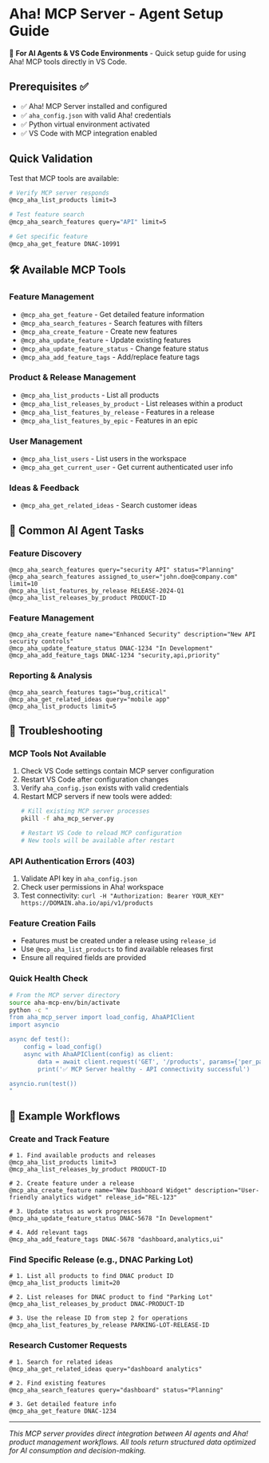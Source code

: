 # Aha! MCP Server - Agent Setup Guide

🤖 **For AI Agents & VS Code Environments** - Quick setup guide for using Aha! MCP tools directly in VS Code.

## Prerequisites ✅

- ✅ Aha! MCP Server installed and configured
- ✅ `aha_config.json` with valid Aha! credentials
- ✅ Python virtual environment activated
- ✅ VS Code with MCP integration enabled

## Quick Validation

Test that MCP tools are available:

```bash
# Verify MCP server responds
@mcp_aha_list_products limit=3

# Test feature search
@mcp_aha_search_features query="API" limit=5

# Get specific feature
@mcp_aha_get_feature DNAC-10991
```

## 🛠️ Available MCP Tools

### Feature Management
- `@mcp_aha_get_feature` - Get detailed feature information
- `@mcp_aha_search_features` - Search features with filters
- `@mcp_aha_create_feature` - Create new features  
- `@mcp_aha_update_feature` - Update existing features
- `@mcp_aha_update_feature_status` - Change feature status
- `@mcp_aha_add_feature_tags` - Add/replace feature tags

### Product & Release Management
- `@mcp_aha_list_products` - List all products
- `@mcp_aha_list_releases_by_product` - List releases within a product
- `@mcp_aha_list_features_by_release` - Features in a release
- `@mcp_aha_list_features_by_epic` - Features in an epic

### User Management
- `@mcp_aha_list_users` - List users in the workspace
- `@mcp_aha_get_current_user` - Get current authenticated user info

### Ideas & Feedback
- `@mcp_aha_get_related_ideas` - Search customer ideas

## 🎯 Common AI Agent Tasks

### Feature Discovery
```
@mcp_aha_search_features query="security API" status="Planning"
@mcp_aha_search_features assigned_to_user="john.doe@company.com" limit=10
@mcp_aha_list_features_by_release RELEASE-2024-Q1
@mcp_aha_list_releases_by_product PRODUCT-ID
```

### Feature Management
```
@mcp_aha_create_feature name="Enhanced Security" description="New API security controls"
@mcp_aha_update_feature_status DNAC-1234 "In Development"
@mcp_aha_add_feature_tags DNAC-1234 "security,api,priority"
```

### Reporting & Analysis
```
@mcp_aha_search_features tags="bug,critical"
@mcp_aha_get_related_ideas query="mobile app"
@mcp_aha_list_products limit=5
```

## 🔧 Troubleshooting

### MCP Tools Not Available
1. Check VS Code settings contain MCP server configuration
2. Restart VS Code after configuration changes
3. Verify `aha_config.json` exists with valid credentials
4. Restart MCP servers if new tools were added:
   ```bash
   # Kill existing MCP server processes
   pkill -f aha_mcp_server.py
   
   # Restart VS Code to reload MCP configuration
   # New tools will be available after restart
   ```

### API Authentication Errors (403)
1. Validate API key in `aha_config.json`
2. Check user permissions in Aha! workspace
3. Test connectivity: `curl -H "Authorization: Bearer YOUR_KEY" https://DOMAIN.aha.io/api/v1/products`

### Feature Creation Fails
- Features must be created under a release using `release_id`
- Use `@mcp_aha_list_products` to find available releases first
- Ensure all required fields are provided

### Quick Health Check
```bash
# From the MCP server directory
source aha-mcp-env/bin/activate
python -c "
from aha_mcp_server import load_config, AhaAPIClient
import asyncio

async def test():
    config = load_config()
    async with AhaAPIClient(config) as client:
        data = await client.request('GET', '/products', params={'per_page': 1})
        print('✅ MCP Server healthy - API connectivity successful')

asyncio.run(test())
"
```

## 📝 Example Workflows

### Create and Track Feature
```
# 1. Find available products and releases
@mcp_aha_list_products limit=3
@mcp_aha_list_releases_by_product PRODUCT-ID

# 2. Create feature under a release
@mcp_aha_create_feature name="New Dashboard Widget" description="User-friendly analytics widget" release_id="REL-123"

# 3. Update status as work progresses  
@mcp_aha_update_feature_status DNAC-5678 "In Development"

# 4. Add relevant tags
@mcp_aha_add_feature_tags DNAC-5678 "dashboard,analytics,ui"
```

### Find Specific Release (e.g., DNAC Parking Lot)
```
# 1. List all products to find DNAC product ID
@mcp_aha_list_products limit=20

# 2. List releases for DNAC product to find "Parking Lot"
@mcp_aha_list_releases_by_product DNAC-PRODUCT-ID

# 3. Use the release ID from step 2 for operations
@mcp_aha_list_features_by_release PARKING-LOT-RELEASE-ID
```

### Research Customer Requests
```
# 1. Search for related ideas
@mcp_aha_get_related_ideas query="dashboard analytics"

# 2. Find existing features
@mcp_aha_search_features query="dashboard" status="Planning"

# 3. Get detailed feature info
@mcp_aha_get_feature DNAC-1234
```

---

*This MCP server provides direct integration between AI agents and Aha! product management workflows. All tools return structured data optimized for AI consumption and decision-making.*
